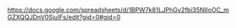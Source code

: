 https://docs.google.com/spreadsheets/d/1BPW7k81LJPhGv2fbi35NIIoOC_mGZXQQJDnV0SjulFs/edit?gid=0#gid=0
